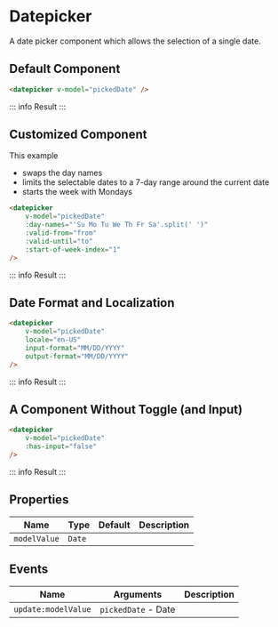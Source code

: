 <script setup>
    import Datepicker from "../src/components/datepicker.vue"
    import { ref } from "vue"
    const pickedDate = ref(null)
    const from = (() => {
        let date = new Date(), d = date.getDate()
        date.setDate(d - 4)
        return date
    })()
    const to = (() => {
        let date = new Date(), d = date.getDate()
        date.setDate(d + 3)
        return date
    })()
</script>

# Datepicker

A date picker component which allows the selection of a single date.

## Default Component
```html
<datepicker v-model="pickedDate" />
```
::: info Result
<datepicker v-model="pickedDate" />
:::

## Customized Component
This example
- swaps the day names
- limits the selectable dates to a 7-day range around the current date
- starts the week with Mondays

```html
<datepicker
    v-model="pickedDate"
    :day-names="'Su Mo Tu We Th Fr Sa'.split(' ')"
    :valid-from="from"
    :valid-until="to"
    :start-of-week-index="1"
/>
```
::: info Result
<datepicker
v-model="pickedDate"
:day-names="'Su Mo Tu We Th Fr Sa'.split(' ')"
:valid-from="from"
:valid-until="to"
:start-of-week-index="1"
/>
:::

## Date Format and Localization

```html
<datepicker
    v-model="pickedDate"
    locale="en-US"
    input-format="MM/DD/YYYY"
    output-format="MM/DD/YYYY"
/>
```
::: info Result
<datepicker
v-model="pickedDate"
locale="en-US"
input-format="MM/DD/YYYY"
output-format="MM/DD/YYYY"
/>
:::

## A Component Without Toggle (and Input)

```html
<datepicker
    v-model="pickedDate"
    :has-input="false"
/>
```
::: info Result
<datepicker
v-model="pickedDate"
:has-input="false"
/>
:::

## Properties
| Name         | Type   | Default | Description |
|--------------|--------|---------|-------------|
| `modelValue` | `Date` |         |             |

## Events
| Name                | Arguments           | Description |
|---------------------|---------------------|-------------|
| `update:modelValue` | `pickedDate` - Date |             |
